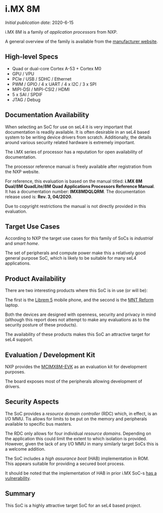 # i.MX 8M

*Initial publication date:* 2020-6-15

i.MX 8M is a family of *application processors* from NXP.

A general overview of the family is available from the [manufacturer website](https://www.nxp.com/products/processors-and-microcontrollers/arm-processors/i-mx-applications-processors/i-mx-8-processors/i-mx-8m-family-armcortex-a53-cortex-m4-audio-voice-video:i.MX8M).


## High-level Specs

* Quad or dual-core Cortex A-53 + Cortex M0
* GPU / VPU
* PCIe / USB / SDHC / Ethernet
* PWM / GPIO / 4 x UART / 4 x I2C / 3 x SPI
* MIPI-DSI / MIPI-CSI2 / HDMI
* 5 x SAI / SPDIF
* JTAG / Debug


## Documentation Availability

When selecting an SoC for use on seL4 it is very important that documentation is readily available.
It is often desirable in an seL4 based system to be writing device drivers from scratch.
Additionally, the details around various security related hardware is extremely important.

The i.MX series of processor has a reputation for open availability of documentation.

The processor reference manual is freely available after registration from the NXP website.

For reference, this evaluation is based on the manual titled: **i.MX 8M Dual/8M QuadLite/8M Quad Applications Processors Reference Manual**.
It has a documentation number: **IMX8MDQLQRM**.
The documentation release used is: **Rev. 3, 04/2020**.

Due to copyright restrictions the manual is not directly provided in this evaluation.


## Target Use Cases

According to NXP the target use cases for this family of SoCs is *industrial* and *smart home*.

The set of peripherals and compute power make this a relatively good general purpose SoC, which is likely to be suitable for many seL4 applications.


## Product Availability

There are two interesting products where this SoC is in use (or will be):

The first is the [Librem 5](https://puri.sm/products/librem-5/) mobile phone, and the second is the [MNT Reform](https://www.crowdsupply.com/mnt/reform) laptop.

Both the devices are designed with openness, security and privacy in mind (although this report does not attempt to make any evaluations as to the security posture of these products).

The availability of these products makes this SoC an attractive target for seL4 support.


## Evaluation / Development Kit

NXP provides the [MCIMX8M-EVK](https://www.nxp.com/design/development-boards/i-mx-evaluation-and-development-boards/evaluation-kit-for-the-i-mx-8m-applications-processor:MCIMX8M-EVK) as an evaluation kit for development purposes.

The board exposes most of the peripherals allowing development of drivers.


## Security Aspects

The SoC provides a *resource domain controller* (RDC) which, in effect, is an I/O MMU.
Tis allows for limits to be put on the memory and peripherals available to specific bus masters.

The RDC only allows for four individual *resource domains*.
Depending on the application this could limit the extent to which isolation is provided.
However, given the lack of any I/O MMU in many similarly target SoCs this is a welcome addition.

The SoC includes a *high assurance boot* (HAB) implementation in ROM.
This appears suitable for providing a secured boot process.

It should be noted that the implementation of HAB in prior i.MX SoC-s [has a vulnerability](https://blog.quarkslab.com/vulnerabilities-in-high-assurance-boot-of-nxp-imx-microprocessors.html).


## Summary

This SoC is a highly attractive target SoC for an seL4 based project.